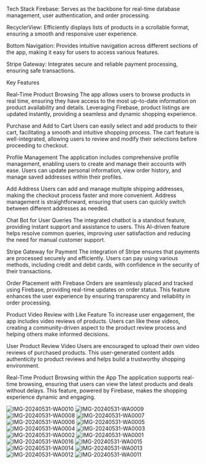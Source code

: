
Tech Stack
Firebase: Serves as the backbone for real-time database management, user authentication, and order processing.

RecyclerView: Efficiently displays lists of products in a scrollable format, ensuring a smooth and responsive user experience.

Bottom Navigation: Provides intuitive navigation across different sections of the app, making it easy for users to access various features.

Stripe Gateway: Integrates secure and reliable payment processing, ensuring safe transactions.

Key Features

Real-Time Product Browsing
The app allows users to browse products in real time, ensuring they have access to the most up-to-date information on product availability and details.
Leveraging Firebase, product listings are updated instantly, providing a seamless and dynamic shopping experience.

Purchase and Add to Cart
Users can easily select and add products to their cart, facilitating a smooth and intuitive shopping process.
The cart feature is well-integrated, allowing users to review and modify their selections before proceeding to checkout.

Profile Management
The application includes comprehensive profile management, enabling users to create and manage their accounts with ease.
Users can update personal information, view order history, and manage saved addresses within their profiles.

Add Address
Users can add and manage multiple shipping addresses, making the checkout process faster and more convenient.
Address management is straightforward, ensuring that users can quickly switch between different addresses as needed.

Chat Bot for User Queries
The integrated chatbot is a standout feature, providing instant support and assistance to users.
This AI-driven feature helps resolve common queries, improving user satisfaction and reducing the need for manual customer support.

Stripe Gateway for Payment
The integration of Stripe ensures that payments are processed securely and efficiently.
Users can pay using various methods, including credit and debit cards, with confidence in the security of their transactions.

Order Placement with Firebase
Orders are seamlessly placed and tracked using Firebase, providing real-time updates on order status.
This feature enhances the user experience by ensuring transparency and reliability in order processing.

Product Video Review with Like Feature
To increase user engagement, the app includes video reviews of products.
Users can like these videos, creating a community-driven aspect to the product review process and helping others make informed decisions.

User Product Review Video
Users are encouraged to upload their own video reviews of purchased products.
This user-generated content adds authenticity to product reviews and helps build a trustworthy shopping environment.

Real-Time Product Browsing within the App
The application supports real-time browsing, ensuring that users can view the latest products and deals without delays.
This feature, powered by Firebase, makes the shopping experience dynamic and engaging.


![IMG-20240531-WA0010](https://github.com/PRINCEKUMAR2025/ShopIt/assets/96488489/17680f69-31a9-4b30-8257-835307298506)
![IMG-20240531-WA0009](https://github.com/PRINCEKUMAR2025/ShopIt/assets/96488489/72bf05ec-241d-4712-b79e-9ebd4a71d8f3)
![IMG-20240531-WA0008](https://github.com/PRINCEKUMAR2025/ShopIt/assets/96488489/a5cce1e0-a319-4762-b2ff-da5ca71087e1)
![IMG-20240531-WA0007](https://github.com/PRINCEKUMAR2025/ShopIt/assets/96488489/3d1ff6b9-b98d-4fe2-a824-8500e6374d65)
![IMG-20240531-WA0006](https://github.com/PRINCEKUMAR2025/ShopIt/assets/96488489/88ed7413-4e31-43f2-8d60-fddaece6bc7c)
![IMG-20240531-WA0005](https://github.com/PRINCEKUMAR2025/ShopIt/assets/96488489/40304408-d81b-4a3b-9710-04149aa7f6c9)
![IMG-20240531-WA0004](https://github.com/PRINCEKUMAR2025/ShopIt/assets/96488489/7bc18ed1-783c-49d7-8957-13981867c2a5)
![IMG-20240531-WA0003](https://github.com/PRINCEKUMAR2025/ShopIt/assets/96488489/d8f179b9-d57a-42a9-925b-7e71b306af3b)
![IMG-20240531-WA0002](https://github.com/PRINCEKUMAR2025/ShopIt/assets/96488489/335b4f8b-e7e3-4894-80fb-9993f380b408)
![IMG-20240531-WA0001](https://github.com/PRINCEKUMAR2025/ShopIt/assets/96488489/1bd1a369-1876-428a-ab25-98b8578d17a3)
![IMG-20240531-WA0016](https://github.com/PRINCEKUMAR2025/ShopIt/assets/96488489/0c81c3b9-1433-41e5-85b6-6926f3d871c2)
![IMG-20240531-WA0015](https://github.com/PRINCEKUMAR2025/ShopIt/assets/96488489/d50dd58a-4c17-490d-84db-0f1cdc5ef0b1)
![IMG-20240531-WA0014](https://github.com/PRINCEKUMAR2025/ShopIt/assets/96488489/f364dee6-8484-4c0a-bf2d-b4d6a117ab74)
![IMG-20240531-WA0013](https://github.com/PRINCEKUMAR2025/ShopIt/assets/96488489/89b02b1c-c7f2-4f6b-a260-243a7438b548)
![IMG-20240531-WA0012](https://github.com/PRINCEKUMAR2025/ShopIt/assets/96488489/fe61bd5b-66a5-49a1-94a9-86ccbe9be2e6)
![IMG-20240531-WA0011](https://github.com/PRINCEKUMAR2025/ShopIt/assets/96488489/0935349e-906a-45dd-932e-8372a1b22513)




